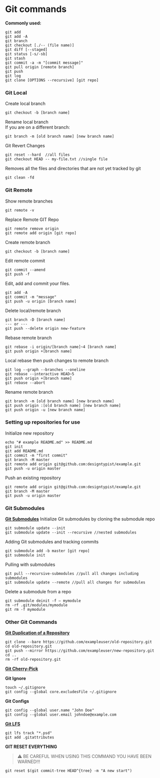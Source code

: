 # Git commands

**Commonly used:**
```
git add
git add -A
git branch
git checkout [./-- (file name)]
git diff [--staged]
git status [-s/-sb]
git stash
git commit -a -m "[commit message]"
git pull origin [remote branch]
git push
git log
git clone [OPTIONS --recursive] [git repo]
```

### Git Local

Create local branch
```
git checkout -b [branch name]
```

Rename local branch <br />
If you are on a different branch:
```
git branch -m [old branch name] [new branch name]
```

Git Revert Changes
```
git reset --hard  //all files
git checkout HEAD -- my-file.txt //single file
```

Removes all the files and directories that are not yet tracked by git
```
git clean -fd
```

### Git Remote

Show remote branches
```
git remote -v
```

Replace Remote GIT Repo
```
git remote remove origin
git remote add origin [git repo]
```

Create remote branch
```
git checkout -b [branch name]
```

Edit remote commit
```
git commit --amend
git push -f
```

Edit, add and commit your files.
```
git add -A
git commit -m "message"
git push -u origin [branch name]
```

Delete local/remote branch
```
git branch -D [branch name]
--- or ---
git push --delete origin new-feature
```

Rebase remote branch
```
git rebase -i origin/[branch name]~4 [branch name]
git push origin +[branch name]
```

Local rebase then push changes to remote branch
```
git log --graph --branches --oneline
git rebase --interactive HEAD~5
git push origin +[branch name]
git rebase --abort
```

Rename remote branch
```
git branch -m [old branch name] [new branch name]
git push origin :[old branch name] [new branch name]
git push origin -u [new branch name]
```

### Setting up repositories for use

Initialize new repository
```
echo "# example README.md" >> README.md
git init
git add README.md
git commit -m "first commit"
git branch -M master
git remote add origin git@github.com:designtypist/example.git
git push -u origin master
```

Push an existing repository
```
git remote add origin git@github.com:designtypist/example.git
git branch -M master
git push -u origin master
```

### Git Submodules
**[Git Submodules](https://www.vogella.com/tutorials/GitSubmodules/article.html)**
Initialize Git submodules by cloning the submodule repo
```
git submodule update --init
git submodule update --init --recursive //nested submodules
```

Adding Git submodules and tracking commits
```
git submodule add -b master [git repo]
git submodule init
```

Pulling with submodules
```
git pull --recursive-submodules //pull all changes including submodules
git submodule update --remote //pull all changes for submodules
```

Delete a submodule from a repo
```
git submodule deinit -f — mymodule
rm -rf .git/modules/mymodule
git rm -f mymodule
```

### Other Git Commands
**[Git Duplication of a Repository](https://docs.github.com/en/free-pro-team@latest/github/creating-cloning-and-archiving-repositories/duplicating-a-repository)**
```
git clone --bare https://github.com/exampleuser/old-repository.git
cd old-repository.git
git push --mirror https://github.com/exampleuser/new-repository.git
cd ..
rm -rf old-repository.git
```
**[Git Cherry-Pick](https://git-scm.com/docs/git-cherry-pick)**

**Git Ignore**
```
touch ~/.gitignore
git config --global core.excludesFile ~/.gitignore
```

**Git Configs**
```
git config --global user.name "John Doe"
git config --global user.email johndoe@example.com
```

**[Git LFS](https://git-lfs.github.com/)**
```
git lfs track "*.psd"
git add .gitattributes
```

**GIT RESET EVERYTHING**
> ⚠️ BE CAREFUL WHEN USING THIS COMMAND YOU HAVE BEEN WARNED!!!
```
git reset $(git commit-tree HEAD^{tree} -m "A new start")
```
